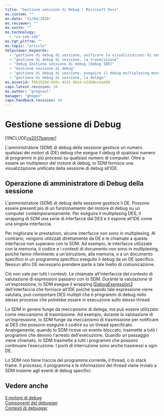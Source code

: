 ```yaml
---
title: "Gestione sessione di Debug | Microsoft Docs"
ms.custom: ""
ms.date: "11/04/2016"
ms.reviewer: ""
ms.suite: ""
ms.technology: 
  - "vs-ide-sdk"
ms.tgt_pltfrm: ""
ms.topic: "article"
helpviewer_keywords: 
  - "gestione di debug di sessione, unificare le visualizzazioni di sessione"
  - "gestione di debug di sessione, la trasmissione"
  - "debug Gestione sessione di debug [debug SDK]"
  - "Gestione sessione di debug"
  - "gestione di debug di sessione, eseguire il debug multiplexing motore"
  - "gestione di debug di sessione, la delega"
ms.assetid: fbb1928d-dddc-43d1-98a4-e23b0ecbae09
caps.latest.revision: 10
ms.author: "gregvanl"
manager: "ghogen"
caps.handback.revision: 10
---
```

# Gestione sessione di Debug
[!INCLUDE[vs2017banner](../../code-quality/includes/vs2017banner.md)]

L'amministratore \(SDM\) di debug della sessione gestisce un numero qualsiasi dei motori di \(DE\) debug che esegue il debug di qualsiasi numero di programmi in più processi su qualsiasi numero di computer.  Oltre a essere un multiplexor del motore di debug, lo SDM fornisce una visualizzazione unificata della sessione di debug all'IDE.  
  
## Operazione di amministratore di Debug della sessione  
 L'amministratore \(SDM\) di debug della sessione gestisce il DE.  Possono essere presenti più di un funzionamento del motore di debug su un computer contemporaneamente.  Per eseguire il multiplexing DES, il wrapping di SDM una serie di interfacce dal DES e li espone all'IDE come una singola interfaccia.  
  
 Per migliorare le prestazioni, alcune interfacce non sono in multiplexing.  Al contrario, vengono utilizzati direttamente da DE e le chiamate a queste interfacce non superano con lo SDM.  Ad esempio, le interfacce utilizzate con la memoria, il codice e i contesti di documento non sono in multiplexing, poiché fanno riferimento a un'istruzione, alla memoria, o a un documento specifico in un programma specifico eseguito il debug da un DE specifico.  Nessun altro DE necessario prendere parte a tale livello di comunicazione.  
  
 Ciò non vale per tutti i contesti.  Le chiamate all'interfaccia del contesto di valutazione di espressioni passano con lo SDM.  Durante la valutazione di un'espressione, lo SDM esegue il wrapping [IDebugExpression2](../../extensibility/debugger/reference/idebugexpression2.md) dell'interfaccia che fornisce all'IDE poiché quando tale espressione viene valutata, può comportare DES multipli che è programmi di debug nello stesso processo che potrebbe essere in esecuzione sullo stesso thread.  
  
 Lo SDM in genere funge da meccanismo di delega, ma può essere utilizzato come meccanismo di trasmissione.  Ad esempio, durante la valutazione di un'espressione, lo SDM funge da meccanismo di trasmissione per notificare al DES che possono eseguire il codice su un thread specificato.  Analogamente, quando lo SDM riceve un evento bloccato, trasmette a tutti i programmi che devono l'arresto dell'esecuzione.  Quando un passaggio viene chiamato, lo SDM trasmette a tutti i programmi che possono continuare l'esecuzione.  I punti di interruzione sono anche trasmessi a ogni DE.  
  
 Lo SDM non tiene traccia del programma corrente, il thread, o lo stack frame.  Il processo, il programma e le informazioni del thread viene inviato a SDM insieme agli eventi di debug specifici.  
  
## Vedere anche  
 [Il motore di debug](../../extensibility/debugger/debug-engine.md)   
 [Componenti del debugger](../../extensibility/debugger/debugger-components.md)   
 [Contesti di debugger](../../extensibility/debugger/debugger-contexts.md)